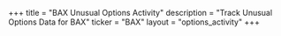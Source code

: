 +++
title = "BAX Unusual Options Activity"
description = "Track Unusual Options Data for BAX"
ticker = "BAX"
layout = "options_activity"
+++

